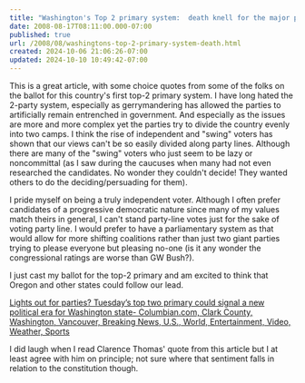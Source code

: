 ```yaml
---
title: "Washington's Top 2 primary system:  death knell for the major parties?"
date: 2008-08-17T08:11:00.000-07:00
published: true
url: /2008/08/washingtons-top-2-primary-system-death.html
created: 2024-10-06 21:06:26-07:00
updated: 2024-10-10 10:49:42-07:00
---
```


This is a great article, with some choice quotes from some of the folks on the ballot for this country's first top-2 primary system. I have long hated the 2-party system, especially as gerrymandering has allowed the parties to artificially remain entrenched in government. And especially as the issues are more and more complex yet the parties try to divide the country evenly into two camps. I think the rise of independent and "swing" voters has shown that our views can't be so easily divided along party lines. Although there are many of the "swing" voters who just seem to be lazy or noncommittal (as I saw during the caucuses when many had not even researched the candidates. No wonder they couldn't decide! They wanted others to do the deciding/persuading for them).  
  
I pride myself on being a truly independent voter. Although I often prefer candidates of a progressive democratic nature since many of my values match theirs in general, I can't stand party-line votes just for the sake of voting party line. I would prefer to have a parliamentary system as that would allow for more shifting coalitions rather than just two giant parties trying to please everyone but pleasing no-one (is it any wonder the congressional ratings are worse than GW Bush?).  
  
I just cast my ballot for the top-2 primary and am excited to think that Oregon and other states could follow our lead.  
  
[Lights out for parties? Tuesday’s top two primary could signal a new political era for Washington state- Columbian.com, Clark County, Washington, Vancouver, Breaking News, U.S., World, Entertainment, Video, Weather, Sports](http://www.columbian.com/news/localNews/2008/08/08172008_Lights-out-for-parties-Tuesdays-top-two-primary-could-signal-a-new-political-era-for-Washington-state.cfm)  
  
I did laugh when I read Clarence Thomas' quote from this article but I at least agree with him on principle; not sure where that sentiment falls in relation to the constitution though.